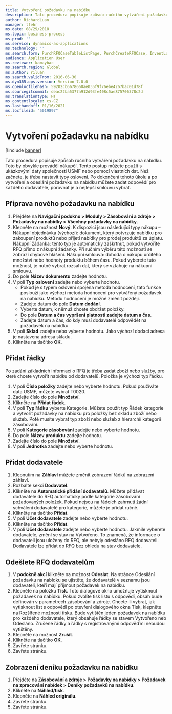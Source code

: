 ```yaml
---
title: Vytvoření požadavku na nabídku
description: Tato procedura popisuje způsob ručního vytváření požadavku na nabídku.
author: RichardLuan
manager: tfehr
ms.date: 08/29/2018
ms.topic: business-process
ms.prod: ''
ms.service: dynamics-ax-applications
ms.technology: ''
ms.search.form: PurchRFQCaseTableListPage, PurchCreateRFQCase, InventLocationIdLookup, PurchRFQCaseTable, InventItemIdLookupSimple, EcoResCategorySingleLookup, UnitOfMeasureLookup, PurchRFQEditLines, PurchRFQEditLinesPrintOptions, VendRFQJournal, SrsReportViewerForm
audience: Application User
ms.reviewer: kamaybac
ms.search.region: Global
ms.author: riluan
ms.search.validFrom: 2016-06-30
ms.dyn365.ops.version: Version 7.0.0
ms.openlocfilehash: 59202cb6678660ae035f9f76ebe4267bac01d78f
ms.sourcegitcommit: deac22ba5377a912d93fe408c5ae875706378c2d
ms.translationtype: HT
ms.contentlocale: cs-CZ
ms.lasthandoff: 01/16/2021
ms.locfileid: "5019897"
---
```

# <a name="create-a-request-for-quotation"></a>Vytvoření požadavku na nabídku

[!include [banner](../../includes/banner.md)]

Tato procedura popisuje způsob ručního vytváření požadavku na nabídku. Toto by obvykle prováděl nákupčí. Tento postup můžete použít s ukázkovými daty společnosti USMF nebo pomocí vlastních dat. Než začnete, je třeba nastavit typy oslovení. Po dokončení tohoto úkolu a po vytvoření a odeslání požadavku na nabídku můžete zadat odpovědí pro každého dodavatele, porovnat je a nejlepší smlouvu vybrat.


## <a name="prepare-a-new-rfq"></a>Příprava nového požadavku na nabídku
1. Přejděte na **Navigační podokno > Moduly > Zásobování a zdroje > Požadavky na nabídky > Všechny požadavky na nabídky**.
2. Klepněte na možnost **Nový**.
    K dispozici jsou následující typy nákupu – Nákupní objednávka (výchozí): dokument, který potvrzuje nabídku pro zakoupení produktů nebo přijetí nabídky pro prodej produktů za úplatu. Nákupní žádanka: tento typ je automaticky zaškrtnut, pokud vytvoříte RFQ přímo z nákupní žádanky. Při ručním výběru této možnosti se zobrazí chybové hlášení. Nákupní smlouva: dohoda o nákupu určitého množství nebo hodnoty produktu během času. Pokud vyberete tuto možnost, je nutné vybrat rozsah dat, který se vztahuje na nákupní smlouvu.  
3. Do pole **Název dokumentu** zadejte hodnotu.
4. V poli **Typ oslovení** zadejte nebo vyberte hodnotu.
    + Pokud je s typem oslovení spojena metoda hodnocení, tato funkce poslouží jako výchozí metoda hodnocení pro vytvářený požadavek na nabídku. Metodu hodnocení je možné změnit později.  
    + Zadejte datum do pole **Datum dodání**.  
    + Vyberte datum, k němuž chcete obdržet položky.  
    + Do pole **Datum a čas vypršení platnosti zadejte datum a čas**.  
    + Zadejte datum a čas, do kdy musí dodavatelé odpovědět na požadavek na nabídku.  
5. V poli **Sklad** zadejte nebo vyberte hodnotu. Jako výchozí dodací adresa je nastavena adresa skladu.  
6. Klikněte na tlačítko **OK**.

## <a name="add-lines"></a>Přidat řádky

Po zadání základních informací o RFQ je třeba zadat zboží nebo služby, pro které chcete vytvořit nabídku od dodavatelů. Položka je výchozí typ řádku.

1. V poli **Číslo položky** zadejte nebo vyberte hodnotu. Pokud používáte data USMF, můžete vybrat T0020.  
2. Zadejte číslo do pole **Množství**.
3. Klikněte na **Přidat řádek**.
4. V poli **Typ řádku** vyberte Kategorie. Můžete použít typ Řádek kategorie a vytvořit požadavky na nabídku pro položky bez skladu zboží nebo služeb. Poté musíte vybrat typ zboží nebo služeb z hierarchií kategorií zásobování.  
5. V poli **Kategorie zásobování** zadejte nebo vyberte hodnotu.
6. Do pole **Název produktu** zadejte hodnotu.
7. Zadejte číslo do pole **Množství**.
8. V poli **Jednotka** zadejte nebo vyberte hodnotu.

## <a name="add-vendors"></a>Přidat dodavatele
1. Klepnutím na **Záhlaví** můžete změnit zobrazení řádků na zobrazení záhlaví. 
2. Rozbalte sekci **Dodavatel**.
3. Klikněte na **Automatické přidání dodavatelů**. Můžete přidávat dodavatele do RFQ automaticky podle kategorie zásobování požadovaných položek. Pokud nejsou na řádcích zahrnuti žádní schválení dodavatelé pro kategorie, můžete je přidat ručně.  
4. Klikněte na tlačítko **Přidat**.
5. V poli **Účet dodavatele** zadejte nebo vyberte hodnotu.
6. Klikněte na tlačítko **Přidat**.
7. V poli **Účet dodavatele** zadejte nebo vyberte hodnotu. Jakmile vyberete dodavatele, změní se stav na Vytvořeno. To znamená, že informace o dodavateli jsou uloženy do RFQ, ale nebyly odesláno RFQ dodavateli. Dodavatele lze přidat do RFQ bez ohledu na stav dodavatele.  

## <a name="send-the-rfq-to-vendors"></a>Odešlete RFQ dodavatelům
1. V **podokně akcí** klikněte na možnost **Odeslat**. Na stránce Odesílání požadavku na nabídku se ujistěte, že dodavatelé v seznamu jsou dodavateli, kteří mají přijmout požadavek na nabídku.  
2. Klepněte na položku **Tisk**. Toto dialogové okno umožňuje vytisknout požadavek na nabídku. Pokud zvolíte tisk listu s odpovědí, obsah bude definován v parametrech zásobování a zdroje. Chcete-li vybrat, jak vytisknout list s odpovědí po otevření dialogového okna Tisk, klepněte na Rozšířené možnosti tisku. Bude vytištěn jeden požadavek na nabídku pro každého dodavatele, který obsahuje řádky se stavem Vytvořeno neb Odesláno. Zrušené řádky a řádky s registrovanými odpověďmi nebudou vytištěny.   
3. Klepněte na možnost **Zrušit**.
4. Klikněte na tlačítko **OK**.
5. Zavřete stránku.
6. Zavřete stránku.

## <a name="view-the-rfq-journal"></a>Zobrazení deníku požadavku na nabídku
1. Přejděte na **Zásobování a zdroje > Požadavky na nabídky > Požadavek na zpracování nabídek > Deníky požadavků na nabídku**.
2. Klikněte na **Náhled/tisk**.
3. Klepněte na **Náhled originálu**.
4. Zavřete stránku.
5. Zavřete stránku.

